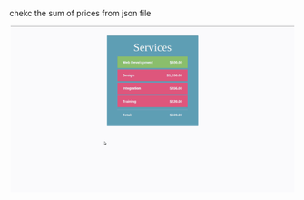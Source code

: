 chekc the sum of prices from json file
<br />
<p align="center">
  <img src="order-form.gif" width="500"/>

</p>
